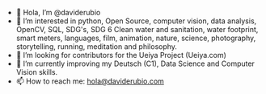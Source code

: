 - 👋 Hola, I’m @daviderubio
- 🙂 I’m interested in python, Open Source, computer vision, data analysis, OpenCV, SQL, SDG's, SDG 6 Clean water and sanitation, water footprint, smart meters, languages, film, animation, nature, science, photography, storytelling, running, meditation and philosophy.
- 👀 I’m looking for contributors for the Ueiya Project (Ueiya.com)
- 🌱 I’m currently improving my Deutsch (C1), Data Science and Computer Vision skills.
- 📫 How to reach me: hola@daviderubio.com

<!---
daviderubio/daviderubio is a ✨ special ✨ repository because its `README.md` (this file) appears on your GitHub profile.
You can click the Preview link to take a look at your changes.
--->
